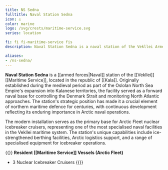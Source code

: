 ```yaml
---
title: NS Sedna
fulltitle: Naval Station Sedna
icon: ⚓️
color: marine
logo: /svg/crests/maritime-service.svg
series: location

fi: fi fi-maritime-service fis
description: Naval Station Sedna is a naval station of the Vekllei Armed Forces, located in the republic of Kala.

aliases:
- /ns-sedna/
---
```

<span class="fi fi-maritime-service fis"></span> **Naval Station Sedna** is a [[armed forces|Naval]] station of the [[Vekllei]] [[Maritime Service]], located in the republic of [[Kala]]. Originally established during the medieval period as part of the Oslolan North Sea Empire's expansion into Kalanese territories, the facility served as a forward naval base for controlling the Denmark Strait and monitoring North Atlantic approaches. The station's strategic position has made it a crucial element of northern maritime defence for centuries, with continuous development reflecting its enduring importance in Arctic naval operations.

The modern installation serves as the primary base for Arctic Fleet nuclear icebreaker cruisers, representing one of the most specialised naval facilities in the Vekllei maritime system. The station's unique capabilities include ice-strengthened berthing facilities, Arctic logistics support, and a range of specialised equipment for icebreaker operations.

{{<note table>}}
**Resident [[Maritime Service]] Vessels (Arctic Fleet)**

* 3 Nuclear Icebreaker Cruisers
{{</note>}}
